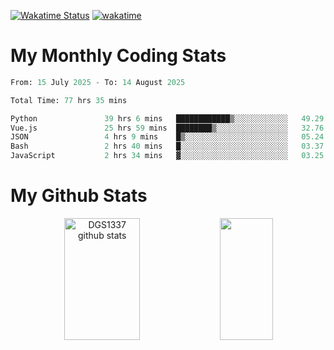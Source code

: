 [![Wakatime Status](https://github.com/noopurphalak/noopurphalak/workflows/wakatime-status-update/badge.svg)](https://github.com/noopurphalak/noopurphalak/actions/workflows/main.yml)
[![wakatime](https://wakatime.com/badge/user/80ace140-ef40-4fdd-b8ed-f3be3d2e1aea.svg)](https://wakatime.com/@80ace140-ef40-4fdd-b8ed-f3be3d2e1aea)

# My Monthly Coding Stats

<!--START_SECTION:waka-->

```python
From: 15 July 2025 - To: 14 August 2025

Total Time: 77 hrs 35 mins

Python               39 hrs 6 mins   ████████████▒░░░░░░░░░░░░   49.29 %
Vue.js               25 hrs 59 mins  ████████▒░░░░░░░░░░░░░░░░   32.76 %
JSON                 4 hrs 9 mins    █▒░░░░░░░░░░░░░░░░░░░░░░░   05.24 %
Bash                 2 hrs 40 mins   █░░░░░░░░░░░░░░░░░░░░░░░░   03.37 %
JavaScript           2 hrs 34 mins   ▓░░░░░░░░░░░░░░░░░░░░░░░░   03.25 %
```

<!--END_SECTION:waka-->

# My Github Stats
<div style="text-align: center;">
  <img width="49%" height="195px" src="https://github-readme-stats-sigma-five.vercel.app/api?username=noopurphalak&show_icons=true&count_private=true&hide_border=true&title_color=00FFFF&icon_color=00FFFF&text_color=00FFFF&bg_color=0d1117" alt="DGS1337 github stats" />
  <img width="41%" height="195px" src="https://github-readme-stats-sigma-five.vercel.app/api/top-langs/?username=noopurphalak&layout=compact&hide_border=true&title_color=00FFFF&text_color=00FFFF&bg_color=0d1117" />
</div>
